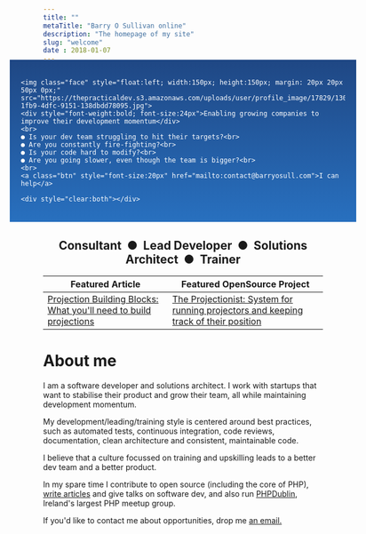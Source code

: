 ```yaml
---
title: ""
metaTitle: "Barry O Sullivan online"
description: "The homepage of my site"
slug: "welcome"
date : 2018-01-07
---
```

<div style="padding:20px;color:#fff;background: linear-gradient(#1f4784, #2870bf);margin: -20px -60px 0px;">

    <img class="face" style="float:left; width:150px; height:150px; margin: 20px 20px 50px 0px;" src="https://thepracticaldev.s3.amazonaws.com/uploads/user/profile_image/17829/130dc702-1fb9-4dfc-9151-138dbdd78095.jpg">
    <div style="font-weight:bold; font-size:24px">Enabling growing companies to improve their development momentum</div>
    <br>
    ● Is your dev team struggling to hit their targets?<br>
    ● Are you constantly fire-fighting?<br>
    ● Is your code hard to modify?<br>
    ● Are you going slower, even though the team is bigger?<br>
    <br>
    <a class="btn" style="font-size:20px" href="mailto:contact@barryosull.com">I can help</a>

    <div style="clear:both"></div>
</div>

<h2 style="text-align:center;">Consultant &nbsp;&#9679;&nbsp; Lead Developer &nbsp;&#9679;&nbsp; Solutions Architect &nbsp;&#9679;&nbsp; Trainer</h2>

| Featured Article | Featured OpenSource Project |
| ---------------- | ------------------------- |
| [Projection Building Blocks: What you'll need to build projections](/blog/projection-building-blocks-what-you-ll-need-to-build-projections) | [The Projectionist: System for running projectors and keeping track of their position](https://github.com/barryosull/the-projectionist) |

# About me
I am a software developer and solutions architect. I work with startups that want to stabilise their product and grow their team, all while maintaining development momentum.

My development/leading/training style is centered around best practices, such as automated tests, continuous integration, code reviews, documentation, clean architecture and consistent, maintainable code. 

I believe that a culture focussed on training and upskilling leads to a better dev team and a better product.

In my spare time I contribute to open source (including the core of PHP), [write articles](/blog) and give talks on software dev, and also run [PHPDublin](https://www.meetup.com/PHP-Dublin/), Ireland's largest PHP meetup group.

If you'd like to contact me about opportunities, drop me <a href="mailto:contact@barryosull.com">an email.</a>

